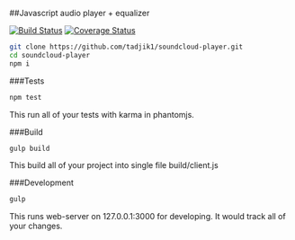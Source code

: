 ##Javascript audio player + equalizer

[![Build Status](https://travis-ci.org/tadjik1/soundcloud-player.svg?branch=master)](https://travis-ci.org/tadjik1/soundcloud-player)
[![Coverage Status](https://coveralls.io/repos/tadjik1/soundcloud-player/badge.svg)](https://coveralls.io/r/tadjik1/soundcloud-player)

```bash
git clone https://github.com/tadjik1/soundcloud-player.git
cd soundcloud-player
npm i
```

###Tests
```bash
npm test
```
This run all of your tests with karma in phantomjs.

###Build
```bash
gulp build
```
This build all of your project into single file build/client.js

###Development
```bash
gulp
```
This runs web-server on 127.0.0.1:3000 for developing. It would track all of your changes.
